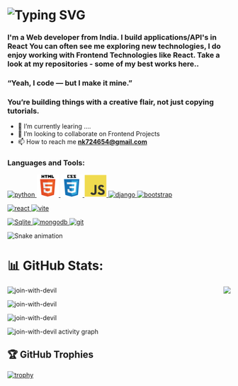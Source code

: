 # ![Typing SVG](https://readme-typing-svg.demolab.com?font=Fira+Code&size=30&pause=1000&vCenter=true&width=800&color=0000FF&lines=Hi+there+%F0%9F%91%8B+This+is+Devil;Self+taught+React+Frontend+Developer+!!)

<h3 align="left">I'm a Web developer from India. I build applications/API's in React You can often see me exploring new technologies, I do enjoy working with Frontend Technologies like React. Take a look at my repositories - some of my best works here..</h3>

<h3 align="left"> “Yeah, I code — but I make it mine.”</h3>
<h3 align="left"> You’re building things with a creative flair, not just copying tutorials. </h3>

- 🔭 I’m currently learing ....
- 👯 I’m looking to collaborate on Frontend Projects
- 📫 How to reach me **nk724654@gmail.com**

<p align="left">
</p>

<h3 align="left">Languages and Tools:</h3>
<!-- <p align="left"> <a href="https://www.python.org/" target="_blank" rel="noreferrer"> <img src="https://www.svgrepo.com/show/452091/python.svg" alt="python" width="40" height="40"/> </a> <a href="https://www.djangoproject.com/" target="_blank" rel="noreferrer"> <img src="https://www.svgrepo.com/show/353657/django-icon.svg" alt="django" width="40" height="40"/> </a> <a href="https://www.mysql.com/" target="_blank" rel="noreferrer"> <img src="https://raw.githubusercontent.com/devicons/devicon/master/icons/mysql/mysql-original-wordmark.svg" alt="mysql" width="40" height="40"/> </a> <a href="https://postman.com" target="_blank" rel="noreferrer"> <img src="https://www.vectorlogo.zone/logos/getpostman/getpostman-icon.svg" alt="postman" width="40" height="40"/> </a>
<a href="https://git-scm.com/" target="_blank" rel="noreferrer"> <img src="https://www.vectorlogo.zone/logos/git-scm/git-scm-icon.svg" alt="git" width="40" height="40"/> </a>
<a href="https://www.w3.org/html/" target="_blank" rel="noreferrer"> <img src="https://raw.githubusercontent.com/devicons/devicon/master/icons/html5/html5-original-wordmark.svg" alt="html5" width="40" height="40"/> </a>
<a href="https://www.w3schools.com/css/" target="_blank" rel="noreferrer"> <img src="https://raw.githubusercontent.com/devicons/devicon/master/icons/css3/css3-original-wordmark.svg" alt="css3" width="40" height="40"/> </a>
<a href="https://developer.mozilla.org/en-US/docs/Web/JavaScript" target="_blank" rel="noreferrer"> <img src="https://raw.githubusercontent.com/devicons/devicon/master/icons/javascript/javascript-original.svg" alt="javascript" width="40" height="40"/> </a>
<a href="https://getbootstrap.com/" target="_blank" rel="noreferrer"> <img src="https://www.svgrepo.com/show/378490/bootstrap-fill.svg" alt="bootstrap" width="40" height="40"/> </a>
<a href="https://flask.palletsprojects.com/" target="_blank" rel="noreferrer"> <img src="https://www.svgrepo.com/show/508915/flask.svg" alt="flask" width="40" height="40"/> </a>
<a href="https://www.postgresql.org/" target="_blank" rel="noreferrer"> <img src="https://www.svgrepo.com/show/354200/postgresql.svg" alt="postgres" width="40" height="40"/> </a>
<a href="https://www.sqlite.org/" target="_blank" rel="noreferrer"> <img src="https://www.svgrepo.com/show/374094/sqlite.svg" alt="Sqlite" width="40" height="40"/> </a>
<a href="https://react.dev/" target="_blank" rel="noreferrer"> <img src="https://www.svgrepo.com/show/439290/react.svg" alt="react" width="40" height="40"/> </a>
<a href="https://vitejs.dev/" target="_blank" rel="noreferrer"> <img src="https://www.svgrepo.com/show/374167/vite.svg" alt="vite" width="40" height="40"/> </a>
<a href="https://render.com/" target="_blank" rel="noreferrer"> <img src="https://images.crunchbase.com/image/upload/c_pad,f_auto,q_auto:eco,dpr_1/gkq3dkkfkec8edd6fuay" alt="render" width="40" height="40"/> </a>
<a href="https://vercel.com/" target="_blank" rel="noreferrer"> <img src="https://www.svgrepo.com/show/327408/logo-vercel.svg" alt="vercel" width="40" height="40"/> </a>

</p> -->
<!-- <h4 align="left"> Programming Languages</h4> -->
<p display="flex">
<a href="https://www.python.org/" target="_blank" rel="noreferrer"> <img src="https://www.svgrepo.com/show/452091/python.svg" alt="python" width="50" height="50"/> </a>
<!-- <h4 align="center-top"> Front-End & Framemorks </h4> -->
<a href="https://www.w3.org/html/" target="_blank" rel="noreferrer"> <img src="https://raw.githubusercontent.com/devicons/devicon/master/icons/html5/html5-original-wordmark.svg" alt="html5" width="50" height="50"/> </a>
<a href="https://www.w3schools.com/css/" target="_blank" rel="noreferrer"> <img src="https://raw.githubusercontent.com/devicons/devicon/master/icons/css3/css3-original-wordmark.svg" alt="css3" width="50" height="50"/> </a>
<a href="https://developer.mozilla.org/en-US/docs/Web/JavaScript" target="_blank" rel="noreferrer"> <img src="https://raw.githubusercontent.com/devicons/devicon/master/icons/javascript/javascript-original.svg" alt="javascript" width="50" height="50"/> </a>
<a href="https://www.djangoproject.com/" target="_blank" rel="noreferrer"> <img src="https://www.svgrepo.com/show/353657/django-icon.svg" alt="django" width="50" height="50"/> </a>
<a href="https://getbootstrap.com/" target="_blank" rel="noreferrer"> <img src="https://www.svgrepo.com/show/378490/bootstrap-fill.svg" alt="bootstrap" width="50" height="50"/> </a>

<a href="https://react.dev/" target="_blank" rel="noreferrer"> <img src="https://www.svgrepo.com/show/439290/react.svg" alt="react" width="50" height="50"/> </a>
<a href="https://vitejs.dev/" target="_blank" rel="noreferrer"> <img src="https://www.svgrepo.com/show/374167/vite.svg" alt="vite" width="50" height="50"/> </a>
<!-- <h4 align="right"> API , DataBase & Deployment Tools </h4> -->

<a href="https://www.sqlite.org/" target="_blank" rel="noreferrer"> <img src="https://www.svgrepo.com/show/374094/sqlite.svg" alt="Sqlite" width="50" height="50"/> </a>
<a href="https://www.mongodb.com/" target="_blank" rel="noreferrer"> <img src="https://cdn.worldvectorlogo.com/logos/mongodb-icon-2.svg" alt="mongodb" width="50" height="50"/> </a>
<a href="https://git-scm.com/" target="_blank" rel="noreferrer"> <img src="https://www.vectorlogo.zone/logos/git-scm/git-scm-icon.svg" alt="git" width="50" height="50"/> </a>





</p>

![Snake animation](https://raw.githubusercontent.com/code-with-raiden/code-with-raiden/output/snake.svg)
# 📊 GitHub Stats:
<img align="right" height="200" src="https://i.imgflip.com/65efzo.gif" />
<p align="left">
<img src="https://github-readme-streak-stats.herokuapp.com/?user=join-with-devil" alt="join-with-devil" />
</p>

<p align="left">
<img src="https://github-readme-stats.vercel.app/api/top-langs?username=join-with-devil&show_icons=true&locale=en&layout=compact" alt="join-with-devil" />
</p>



<p align="left">
<img src="https://github-readme-stats.vercel.app/api?username=join-with-devil & show_icons=true&locale=en" alt="join-with-devil" />
</p>

<div align="left">
<img src="https://github-readme-activity-graph.vercel.app/graph?username=join-with-devil&radius=16&theme=react&area=true&order=5" height="300" alt="join-with-devil activity graph" />
</div>


###
## 🏆 GitHub Trophies

[![trophy](https://github-profile-trophy.vercel.app/?username=join-with-devil&theme=radical&no-frame=false&no-bg=true&margin-w=4)](https://github.com/join-with-devil)


###


###
